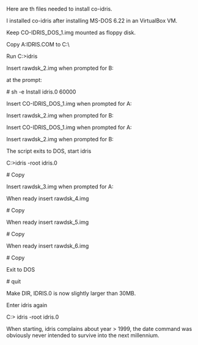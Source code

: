 Here are th files needed to install co-idris.

I installed co-idris after installing MS-DOS 6.22 in an VirtualBox VM.

Keep CO-IDRIS_DOS_1.img mounted as floppy disk.

Copy A:IDRIS.COM to C:\

Run
 C:\>idris

Insert rawdsk_2.img when prompted for B:

at the prompt:

\# sh -e Install idris.0 60000

Insert CO-IDRIS_DOS_1.img when prompted for A:

Insert rawdsk_2.img when prompted for B:

Insert CO-IDRIS_DOS_1.img when prompted for A:

Insert rawdsk_2.img when prompted  for B:

The script exits to DOS, start idris


 C:\>idris -root idris.0

 \# Copy

Insert rawdsk_3.img when prompted for A:

When ready insert rawdsk_4.img

\# Copy

When ready insert rawdsk_5.img

\# Copy

When ready insert rawdsk_6.img

\# Copy

Exit to DOS

\# quit

Make DIR, IDRIS.0 is now slightly larger than 30MB.

Enter idris again

C:\> idris -root idris.0

When starting, idris complains about year > 1999, the date command was
obviously never intended to survive into the next millennium.
